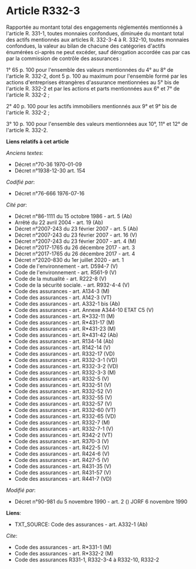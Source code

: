 # Article R332-3

Rapportée au montant total des engagements réglementés mentionnés à l'article R. 331-1, toutes monnaies confondues, diminuée
du montant total des actifs mentionnés aux articles R. 332-3-4 à R. 332-10, toutes monnaies confondues, la valeur au bilan de
chacune des catégories d'actifs énumérées ci-après ne peut excéder, sauf dérogation accordée cas par cas par la commission de
contrôle des assurances :

1° 65 p. 100 pour l'ensemble des valeurs mentionnées du 4° au 8° de l'article R. 332-2, dont 5 p. 100 au maximum pour
l'ensemble formé par les actions d'entreprises étrangères d'assurance mentionnées au 5° bis de l'article R. 332-2 et par les
actions et parts mentionnées aux 6° et 7° de l'article R. 332-2 ;

2° 40 p. 100 pour les actifs immobiliers mentionnés aux 9° et 9° bis de l'article R. 332-2 ;

3° 10 p. 100 pour l'ensemble des valeurs mentionnées aux 10°, 11° et 12° de l'article R. 332-2.

**Liens relatifs à cet article**

_Anciens textes_:

  - Décret n°70-36 1970-01-09
  - Décret n°1938-12-30 art. 154

_Codifié par_:

  - Décret n°76-666 1976-07-16

_Cité par_:

  - Décret n°86-1111 du 15 octobre 1986 - art. 5 (Ab)
  - Arrêté du 22 avril 2004 - art. 19 (Ab)
  - Décret  n°2007-243 du 23 février 2007 - art. 5 (Ab)
  - Décret n°2007-243 du 23 février 2007 - art. 16 (V)
  - Décret n°2007-243 du 23 février 2007 - art. 4 (M)
  - Décret n°2017-1765 du 26 décembre 2017 - art. 3
  - Décret n°2017-1765 du 26 décembre 2017 - art. 4
  - Décret n°2020-830 du 1er juillet 2020 - art. 1
  - Code de l'environnement - art. D594-7 (V)
  - Code de l'environnement - art. R561-9 (V)
  - Code de la mutualité - art. R222-8 (V)
  - Code de la sécurité sociale. - art. R932-4-4 (V)
  - Code des assurances - art. A134-3 (M)
  - Code des assurances - art. A142-3 (VT)
  - Code des assurances - art. A332-1 bis (Ab)
  - Code des assurances - art. Annexe A344-10 ETAT C5 (V)
  - Code des assurances - art. R*332-11 (M)
  - Code des assurances - art. R*431-17 (M)
  - Code des assurances - art. R*431-23 (M)
  - Code des assurances - art. R*431-42 (Ab)
  - Code des assurances - art. R134-14 (Ab)
  - Code des assurances - art. R142-14 (V)
  - Code des assurances - art. R332-17 (VD)
  - Code des assurances - art. R332-3-1 (VD)
  - Code des assurances - art. R332-3-2 (VD)
  - Code des assurances - art. R332-3-3 (M)
  - Code des assurances - art. R332-5 (V)
  - Code des assurances - art. R332-51 (V)
  - Code des assurances - art. R332-52 (V)
  - Code des assurances - art. R332-55 (V)
  - Code des assurances - art. R332-57 (V)
  - Code des assurances - art. R332-60 (VT)
  - Code des assurances - art. R332-65 (VD)
  - Code des assurances - art. R332-7 (M)
  - Code des assurances - art. R332-7-1 (V)
  - Code des assurances - art. R342-2 (VT)
  - Code des assurances - art. R370-3 (V)
  - Code des assurances - art. R422-5 (V)
  - Code des assurances - art. R424-6 (V)
  - Code des assurances - art. R427-5 (V)
  - Code des assurances - art. R431-35 (V)
  - Code des assurances - art. R431-57 (V)
  - Code des assurances - art. R441-7 (VD)

_Modifié par_:

  - Décret n°90-981 du 5 novembre 1990 - art. 2 () JORF 6 novembre 1990

**Liens**:

  - TXT_SOURCE: Code des assurances - art. A332-1 (Ab)

_Cite_:

  - Code des assurances - art. R*331-1 (M)
  - Code des assurances - art. R*332-2 (M)
  - Code des assurances R331-1, R332-3-4 à R332-10, R332-2
